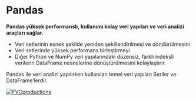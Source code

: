 # Pandas

**Pandas yüksek performanslı, kullanımı kolay veri yapıları ve veri analizi araçları sağlar.** 

 - Veri setlerinin esnek şekilde yeniden şekillendirilmesi ve döndürülmesini
 - Veri setlerinde yüksek performans birleştirmeyi
 - Diğer Python ve NumPy veri yapılarındaki düzensiz, farklı indeksli verilerin DataFrame nesnelerine dönüştürülmesini kolaylaştırır.
 
 Pandas ile veri analizi yapılırken kullanılan temel veri yapıları Seriler ve DataFrame’lerdir.
 
 <a href="http://fvcproductions.com"><img src="https://pandas.pydata.org/_static/pandas_logo.png" title="FVCproductions" alt="FVCproductions"></a>
